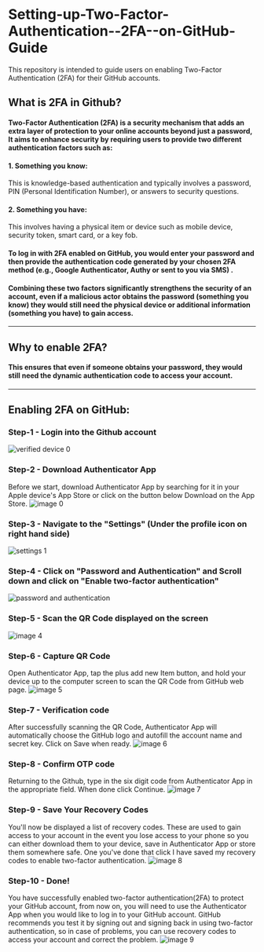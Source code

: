 # Setting-up-Two-Factor-Authentication--2FA--on-GitHub-Guide
This repository is intended to guide users on enabling Two-Factor Authentication (2FA) for their GitHub accounts.

## What is 2FA in Github?
#### Two-Factor Authentication (2FA) is a security mechanism that adds an extra layer of protection to your online accounts beyond just a password, It aims to enhance security by requiring users to provide two different authentication factors such as:
#### 1. Something you know:
This is knowledge-based authentication and typically involves a password, PIN (Personal Identification Number), or answers to security questions.
#### 2. Something you have:
This involves having a physical item or device such as mobile device, security token, smart card, or a key fob.

#### To log in with 2FA enabled on GitHub, you would enter your password and then provide the authentication code generated by your chosen 2FA method (e.g., Google Authenticator, Authy or sent to you via SMS) .

#### Combining these two factors significantly strengthens the security of an account, even if a malicious actor obtains the password (something you know) they would still need the physical device or additional information (something you have) to gain access.



----------------------------------------------------------------------------------------------------------------------------------------------------------------------------------------------
## Why to enable 2FA?
#### This ensures that even if someone obtains your password, they would still need the dynamic authentication code to access your account.


----------------------------------------------------------------------------------------------------------------------------------------------------------------------------------------------
## Enabling 2FA on GitHub:
### Step-1 - Login into the Github account
![verified device 0](https://github.com/Vikta96/Setting-up-Two-Factor-Authentication--2FA--on-GitHub-Guide/assets/127474469/bfeab0d1-fdc7-4bd5-b7f6-b4fd9e005f12)




### Step-2 - Download Authenticator App
Before we start, download Authenticator App by searching for it in your Apple device's App Store or click on the button below Download on the App Store.
![image 0](https://github.com/Vikta96/Setting-up-Two-Factor-Authentication--2FA--on-GitHub-Guide/assets/127474469/b10245f4-29bb-42be-8304-4a82535ce443)




### Step-3 - Navigate to the "Settings" (Under the profile icon on right hand side)
![settings 1](https://github.com/Vikta96/Setting-up-Two-Factor-Authentication--2FA--on-GitHub-Guide/assets/127474469/1adcb7f2-4132-4b80-a4df-2104d879cbce)




### Step-4 - Click on "Password and Authentication" and  Scroll down and click on "Enable two-factor authentication"
![password and authentication](https://github.com/Vikta96/Setting-up-Two-Factor-Authentication--2FA--on-GitHub-Guide/assets/127474469/019e9fec-cad6-4fd4-bffc-4ed8d4546ce9)




### Step-5 - Scan the QR Code displayed on the screen
![image 4](https://github.com/Vikta96/Setting-up-Two-Factor-Authentication--2FA--on-GitHub-Guide/assets/127474469/80009cb7-51d3-401b-97e2-359e2e1c2aa2)




### Step-6 - Capture QR Code
Open Authenticator App, tap the plus add new Item button, and hold your device up to the computer screen to scan the QR Code from GitHub web page.
![image 5](https://github.com/Vikta96/Setting-up-Two-Factor-Authentication--2FA--on-GitHub-Guide/assets/127474469/01b9817e-208a-4a70-993b-30155c3d43fe)




### Step-7 - Verification code
After successfully scanning the QR Code, Authenticator App will automatically choose the GitHub logo and autofill the account name and secret key. Click on Save when ready.
![image 6](https://github.com/Vikta96/Setting-up-Two-Factor-Authentication--2FA--on-GitHub-Guide/assets/127474469/ce2f462f-51ff-4df7-9ab2-58f2eedf1b95)




### Step-8 - Confirm OTP code
Returning to the Github, type in the six digit code from Authenticator App in the appropriate field. When done click Continue.
![image 7](https://github.com/Vikta96/Setting-up-Two-Factor-Authentication--2FA--on-GitHub-Guide/assets/127474469/5907e65b-c4b9-4c0f-9c52-19425eab6100)




### Step-9 - Save Your Recovery Codes
You'll now be displayed a list of recovery codes. These are used to gain access to your account in the event you lose access to your phone so you can either download them to your device, save in Authenticator App or store them somewhere safe. One you've done that click I have saved my recovery codes to enable two-factor authentication.
![image 8](https://github.com/Vikta96/Setting-up-Two-Factor-Authentication--2FA--on-GitHub-Guide/assets/127474469/7364b0f7-ef4a-424b-b956-dd4fa77b7716)




### Step-10 - Done!
You have successfully enabled two-factor authentication(2FA) to protect your GitHub account, from now on, you will need to use the Authenticator App when you would like to log in to your GitHub account. GitHub recommends you test it by signing out and signing back in using two-factor authentication, so in case of problems, you can use recovery codes to access your account and correct the problem.
![image 9](https://github.com/Vikta96/Setting-up-Two-Factor-Authentication--2FA--on-GitHub-Guide/assets/127474469/4fd72ccc-f242-4896-9b4e-94c82a15f937)
